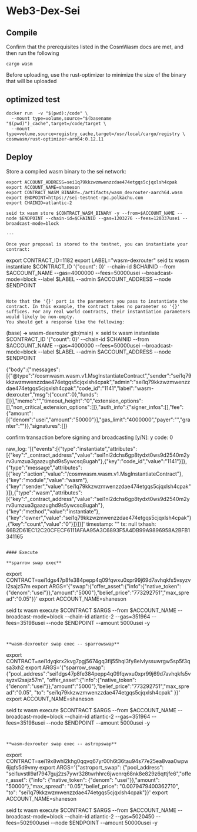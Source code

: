 # Web3-Dex-Sei

## Compile

Confirm that the prerequisites listed in the CosmWasm docs are met, and then run the following

```
cargo wasm
```

Before uploading, use the rust-optimizer to minimize the size of the binary that will be uploaded


## optimized test

```
docker run  -v "$(pwd):/code" \
  --mount type=volume,source="$(basename "$(pwd)")_cache",target=/code/target \
  --mount type=volume,source=registry_cache,target=/usr/local/cargo/registry \
cosmwasm/rust-optimizer-arm64:0.12.11
```

## Deploy

Store a compiled wasm binary to the sei network:


```
export ACCOUNT_ADDRESS=sei1q79kkzwzmwenzzdae474etgqs5cjqxlsh4cpak
export ACCOUNT_NAME=shaneson
export CONTRACT_WASM_BINARY=./artifacts/wasm_dexrouter-aarch64.wasm
export ENDPOINT=https://sei-testnet-rpc.polkachu.com
export CHAINID=atlantic-2

seid tx wasm store $CONTRACT_WASM_BINARY -y --from=$ACCOUNT_NAME --node $ENDPOINT --chain-id=$CHAINID --gas=1203276 --fees=120337usei --broadcast-mode=block

···

Once your proposal is stored to the testnet, you can instantiate your contract:

```
export CONTRACT_ID=1182
export LABEL="wasm-dexrouter"
seid tx wasm instantiate $CONTRACT_ID '{"count": 0}' --chain-id $CHAINID --from $ACCOUNT_NAME --gas=4000000 --fees=50000usei --broadcast-mode=block --label $LABEL --admin $ACCOUNT_ADDRESS --node $ENDPOINT
```

Note that the '{}' part is the parameters you pass to instantiate the contract. In this example, the contract takes no parameter so '{}' suffices. For any real world contracts, their instantiation parameters would likely be non-empty. 
You should get a response like the following:

```
(base) ➜  wasm-dexrouter git:(main) ✗ seid tx wasm instantiate $CONTRACT_ID '{"count": 0}' --chain-id $CHAINID --from $ACCOUNT_NAME --gas=4000000 --fees=50000usei --broadcast-mode=block --label $LABEL --admin $ACCOUNT_ADDRESS --node $ENDPOINT

{"body":{"messages":[{"@type":"/cosmwasm.wasm.v1.MsgInstantiateContract","sender":"sei1q79kkzwzmwenzzdae474etgqs5cjqxlsh4cpak","admin":"sei1q79kkzwzmwenzzdae474etgqs5cjqxlsh4cpak","code_id":"1141","label":"wasm-dexrouter","msg":{"count":0},"funds":[]}],"memo":"","timeout_height":"0","extension_options":[],"non_critical_extension_options":[]},"auth_info":{"signer_infos":[],"fee":{"amount":[{"denom":"usei","amount":"50000"}],"gas_limit":"4000000","payer":"","granter":""}},"signatures":[]}

confirm transaction before signing and broadcasting [y/N]: y
code: 0

raw_log: '[{"events":[{"type":"instantiate","attributes":[{"key":"_contract_address","value":"sei1nl2dchs6gp8tydxt0ws9d2540m2yrv3umzua3gaazughd9s5ywcsq8ugah"},{"key":"code_id","value":"1141"}]},{"type":"message","attributes":[{"key":"action","value":"/cosmwasm.wasm.v1.MsgInstantiateContract"},{"key":"module","value":"wasm"},{"key":"sender","value":"sei1q79kkzwzmwenzzdae474etgqs5cjqxlsh4cpak"}]},{"type":"wasm","attributes":[{"key":"_contract_address","value":"sei1nl2dchs6gp8tydxt0ws9d2540m2yrv3umzua3gaazughd9s5ywcsq8ugah"},{"key":"method","value":"instantiate"},{"key":"owner","value":"sei1q79kkzwzmwenzzdae474etgqs5cjqxlsh4cpak"},{"key":"count","value":"0"}]}]}]'
timestamp: ""
tx: null
txhash: 66B2D61EC12C20CFECF6111AFAA95A3C6893F5A4DB99A9896958A2BFB1341165
```

#### Execute

**sparrow swap exec**

```
export CONTRACT=sei1dgs47p8fe384pepp4q09fqwxu0xpr99j69d7avhqkfs5vsyzvl2sajz57m
export ARGS='{"swap":{"offer_asset":{"info":{"native_token":{"denom":"usei"}},"amount":"5000"},"belief_price":"773292751","max_spread":"0.05"}}'
export ACCOUNT_NAME=shaneson

seid tx wasm execute $CONTRACT $ARGS --from $ACCOUNT_NAME --broadcast-mode=block --chain-id atlantic-2 --gas=351964 --fees=35198usei --node $ENDPOINT --amount 5000usei -y

 ```


 **wasm-dexrouter swap exec -- sparrowswap**

```
export CONTRACT=sei1dyqkrx2kvg7pgj5674gq3flj55hql3fy8elvlyssuwrgw5sp5f3qsa3xh2
export ARGS='{"sparrow_swap":{"pool_address":"sei1dgs47p8fe384pepp4q09fqwxu0xpr99j69d7avhqkfs5vsyzvl2sajz57m", "offer_asset":{"info":{"native_token":{"denom":"usei"}},"amount":"5000"},"belief_price":"773292751","max_spread":"0.05", "to": "sei1q79kkzwzmwenzzdae474etgqs5cjqxlsh4cpak" }}'
export ACCOUNT_NAME=shaneson

seid tx wasm execute $CONTRACT $ARGS --from $ACCOUNT_NAME --broadcast-mode=block --chain-id atlantic-2 --gas=351964 --fees=35198usei --node $ENDPOINT --amount 5000usei -y

 ```


 **wasm-dexrouter swap exec -- astropswap**

```
export CONTRACT=sei19x8whl2khg0qqvq67yr00h6t36tau94s77e25ea8vaa0wpw6jqfs5d9vmy
export ARGS='{"astroport_swap": {"pool_address": "sei1uvstll9af7947guj2zs7ywr328twrhhrc6jwenrq68nk8e829z6qttjfe6","offer_asset": {"info": {"native_token": {"denom": "usei"}},"amount": "50000"},"max_spread": "0.05","belief_price": "0.0079479400362710", "to": "sei1q79kkzwzmwenzzdae474etgqs5cjqxlsh4cpak"}}'
export ACCOUNT_NAME=shaneson

seid tx wasm execute $CONTRACT $ARGS --from $ACCOUNT_NAME --broadcast-mode=block --chain-id atlantic-2 --gas=5020450 --fees=502900usei --node $ENDPOINT --amount 50000usei -y

 ```

 